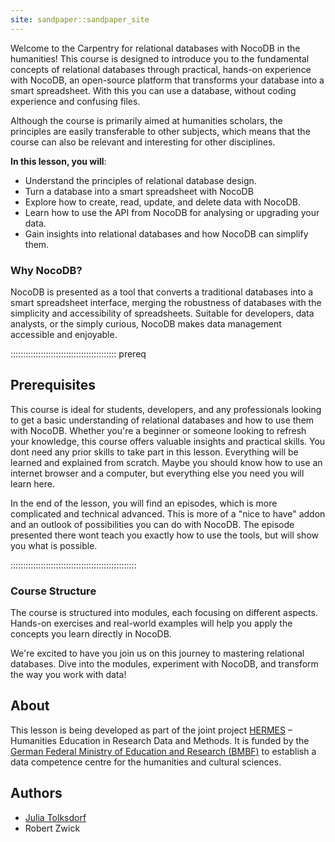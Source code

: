 ```yaml
---
site: sandpaper::sandpaper_site
---
```



Welcome to the Carpentry for relational databases with NocoDB in the humanities! This course is designed to introduce you to the fundamental concepts of relational databases through practical, hands-on experience with NocoDB, an open-source platform that transforms your database into a smart spreadsheet. With this you can use a database, without coding experience and confusing files. 

Although the course is primarily aimed at humanities scholars, the principles are easily transferable to other subjects, which means that the course can also be relevant and interesting for other disciplines.

**In this lesson, you will**:

- Understand the principles of relational database design.
- Turn a database into a smart spreadsheet with NocoDB
- Explore how to create, read, update, and delete data with NocoDB.
- Learn how to use the API from NocoDB for analysing or upgrading your data.
- Gain insights into relational databases and how NocoDB can simplify them.

### Why NocoDB?

NocoDB is presented as a tool that converts a traditional databases into a smart spreadsheet interface, merging the robustness of databases with the simplicity and accessibility of spreadsheets. Suitable for developers, data analysts, or the simply curious, NocoDB makes data management accessible and enjoyable.


::::::::::::::::::::::::::::::::::::::::::  prereq

## Prerequisites

This course is ideal for students, developers, and any professionals looking to get a basic understanding of relational databases and how to use them with NocoDB. Whether you're a beginner or someone looking to refresh your knowledge, this course offers valuable insights and practical skills. You dont need any prior skills to take part in this lesson. Everything will be learned and explained from scratch. Maybe you should know how to use an internet browser and a computer, but everything else you need you will learn here.

In the end of the lesson, you will find an episodes, which is more complicated and technical advanced. This is more of a "nice to have" addon and an outlook of possibilities you can do with NocoDB. The episode presented there wont teach you exactly how to use the tools, but will show you what is possible.

::::::::::::::::::::::::::::::::::::::::::::::::::




### Course Structure

The course is structured into modules, each focusing on different aspects. Hands-on exercises and real-world examples will help you apply the concepts you learn directly in NocoDB.

We're excited to have you join us on this journey to mastering relational databases. Dive into the modules, experiment with NocoDB, and transform the way you work with data!



## About

This lesson is being developed as part of the joint project [HERMES](https://hermes-hub.de/) – Humanities Education in Research Data and Methods. It is funded by the [German Federal Ministry of Education and Research (BMBF)](https://www.bmbf.de/bmbf/en/home/home_node.html) to establish a data competence centre for the humanities and cultural sciences.


## Authors

- [Julia Tolksdorf](https://github.com/jutol)
- Robert Zwick

